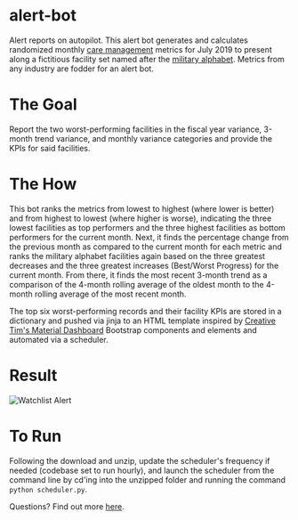 # alert-bot
Alert reports on autopilot.
This alert bot generates and calculates randomized monthly [care management](https://www.ahrq.gov/ncepcr/care/coordination/mgmt.html) metrics for July 2019 to present along a fictitious facility set named after the [military alphabet](https://en.wikipedia.org/wiki/NATO_phonetic_alphabet). Metrics from any industry are fodder for an alert bot.

# The Goal
Report the two worst-performing facilities in the fiscal year variance, 3-month trend variance, and monthly variance categories and provide the KPIs for said facilities.

# The How
This bot ranks the metrics from lowest to highest (where lower is better) and from highest to lowest (where higher is worse), indicating the three lowest facilities as top performers and the three highest facilities as bottom performers for the current month. Next, it finds the percentage change from the previous month as compared to the current month for each metric and ranks the military alphabet facilities again based on the three greatest decreases and the three greatest increases (Best/Worst Progress) for the current month. From there, it finds the most recent 3-month trend as a comparison of the 4-month rolling average of the oldest month to the 4-month rolling average of the most recent month. 

The top six worst-performing records and their facility KPIs are stored in a dictionary and pushed via jinja to an HTML template inspired by [Creative Tim's Material Dashboard](https://demos.creative-tim.com/material-dashboard/examples/dashboard.html) Bootstrap components and elements and automated via a scheduler.

# Result 
![Watchlist Alert](https://user-images.githubusercontent.com/90014766/131950968-58e6e464-824d-4856-a88e-1f2ceb8678b1.png)

# To Run
Following the download and unzip, update the scheduler's frequency if needed (codebase set to run hourly), and launch the scheduler from the command line by cd'ing into the unzipped folder and running the command  `python scheduler.py`.


Questions? Find out more [here](https://www.beccamayers.com).

